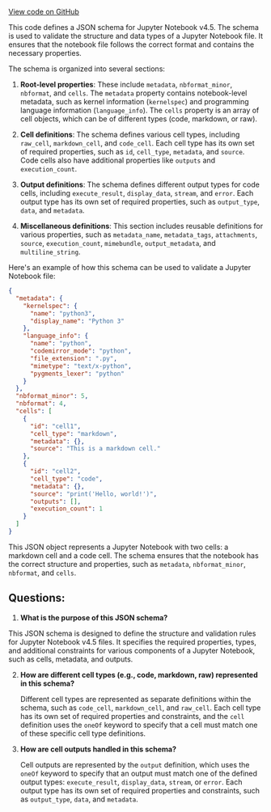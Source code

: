 [View code on GitHub](https://github.com/wandb/weave/weave-js/src/common/types/libs/ipynb/schemas/nbformat.v4.schema.json)

This code defines a JSON schema for Jupyter Notebook v4.5. The schema is used to validate the structure and data types of a Jupyter Notebook file. It ensures that the notebook file follows the correct format and contains the necessary properties.

The schema is organized into several sections:

1. **Root-level properties**: These include `metadata`, `nbformat_minor`, `nbformat`, and `cells`. The `metadata` property contains notebook-level metadata, such as kernel information (`kernelspec`) and programming language information (`language_info`). The `cells` property is an array of cell objects, which can be of different types (code, markdown, or raw).

2. **Cell definitions**: The schema defines various cell types, including `raw_cell`, `markdown_cell`, and `code_cell`. Each cell type has its own set of required properties, such as `id`, `cell_type`, `metadata`, and `source`. Code cells also have additional properties like `outputs` and `execution_count`.

3. **Output definitions**: The schema defines different output types for code cells, including `execute_result`, `display_data`, `stream`, and `error`. Each output type has its own set of required properties, such as `output_type`, `data`, and `metadata`.

4. **Miscellaneous definitions**: This section includes reusable definitions for various properties, such as `metadata_name`, `metadata_tags`, `attachments`, `source`, `execution_count`, `mimebundle`, `output_metadata`, and `multiline_string`.

Here's an example of how this schema can be used to validate a Jupyter Notebook file:

```json
{
  "metadata": {
    "kernelspec": {
      "name": "python3",
      "display_name": "Python 3"
    },
    "language_info": {
      "name": "python",
      "codemirror_mode": "python",
      "file_extension": ".py",
      "mimetype": "text/x-python",
      "pygments_lexer": "python"
    }
  },
  "nbformat_minor": 5,
  "nbformat": 4,
  "cells": [
    {
      "id": "cell1",
      "cell_type": "markdown",
      "metadata": {},
      "source": "This is a markdown cell."
    },
    {
      "id": "cell2",
      "cell_type": "code",
      "metadata": {},
      "source": "print('Hello, world!')",
      "outputs": [],
      "execution_count": 1
    }
  ]
}
```

This JSON object represents a Jupyter Notebook with two cells: a markdown cell and a code cell. The schema ensures that the notebook has the correct structure and properties, such as `metadata`, `nbformat_minor`, `nbformat`, and `cells`.
## Questions: 
 1. **What is the purpose of this JSON schema?**

   This JSON schema is designed to define the structure and validation rules for Jupyter Notebook v4.5 files. It specifies the required properties, types, and additional constraints for various components of a Jupyter Notebook, such as cells, metadata, and outputs.

2. **How are different cell types (e.g., code, markdown, raw) represented in this schema?**

   Different cell types are represented as separate definitions within the schema, such as `code_cell`, `markdown_cell`, and `raw_cell`. Each cell type has its own set of required properties and constraints, and the `cell` definition uses the `oneOf` keyword to specify that a cell must match one of these specific cell type definitions.

3. **How are cell outputs handled in this schema?**

   Cell outputs are represented by the `output` definition, which uses the `oneOf` keyword to specify that an output must match one of the defined output types: `execute_result`, `display_data`, `stream`, or `error`. Each output type has its own set of required properties and constraints, such as `output_type`, `data`, and `metadata`.